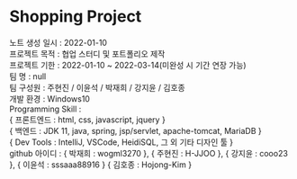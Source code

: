 # Shopping Project

노트 생성 일시 : 2022-01-10<br>
프로젝트 목적 : 협업 스터디 및 포트폴리오 제작<br>
프로젝트 기한 : 2022-01-10 ~ 2022-03-14(미완성 시 기간 연장 가능) <br>
팀 명 :  null<br>
팀 구성원 : 주현진 / 이윤석 / 박재희 / 강지윤 / 김호종<br>
개발 환경 : Windows10<br>
Programming Skill : <br>
{ 프론트엔드 : html, css, javascript, jquery }<br>
{ 백엔드 : JDK 11, java, spring, jsp/servlet, apache-tomcat, MariaDB }<br>
{ Dev Tools : IntelliJ, VSCode, HeidiSQL, 그 외 기타 디자인 툴 }<br>
github 아이디 : { 박재희 : wogml3270 }, { 주현진 : H-JJOO }, { 강지윤 : cooo23 }, { 이윤석 : sssaaa88916 } { 김호종 : Hojong-Kim }<br>
